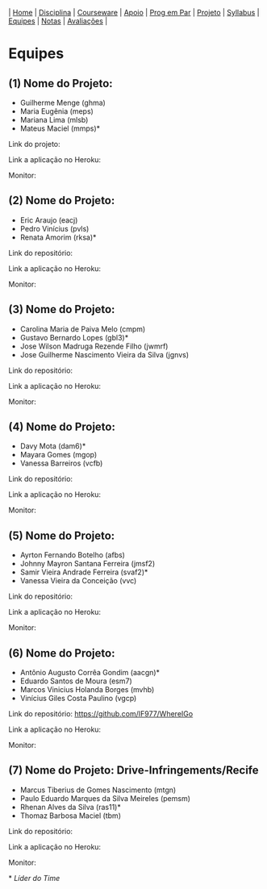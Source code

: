 | [Home](https://github.com/vinicius3w/if977) | [Disciplina](/pages/disciplina.md) | [Courseware](/pages/courseware.md) | [Apoio](/pages/apoio.md) | [Prog em Par](/pages/pairprogramming.md) | [Projeto](/pages/projeto.md) | [Syllabus](/pages/syllabus.md) | [Equipes](/pages/equipes.md) | [Notas](/pages/avaliacoes.md) | [Avaliações](/pages/exerciciosescolares.md) |

# Equipes

## (1) Nome do Projeto:

 - Guilherme Menge (ghma)
 - Maria Eugênia (meps)
 - Mariana Lima (mlsb)
 - Mateus Maciel (mmps)*

Link do projeto: 

Link a aplicação no Heroku:

Monitor: 

## (2) Nome do Projeto:

 - Eric Araujo (eacj)
 - Pedro Vinícius (pvls)
 - Renata Amorim (rksa)*

Link do repositório: 

Link a aplicação no Heroku: 

Monitor: 

## (3) Nome do Projeto:

 - Carolina Maria de Paiva Melo (cmpm)
 - Gustavo Bernardo Lopes (gbl3)*
 - Jose Wilson Madruga Rezende Filho (jwmrf)
 - Jose Guilherme Nascimento Vieira da Silva (jgnvs)

Link do repositório: 

Link a aplicação no Heroku: 

Monitor: 

## (4) Nome do Projeto:

 - Davy Mota (dam6)*
 - Mayara Gomes (mgop)
 - Vanessa Barreiros (vcfb)

Link do repositório: 

Link a aplicação no Heroku: 

Monitor: 

## (5) Nome do Projeto:

 - Ayrton Fernando Botelho (afbs)
 - Johnny Mayron Santana Ferreira (jmsf2)
 - Samir Vieira Andrade Ferreira (svaf2)*
 - Vanessa Vieira da Conceição (vvc)

Link do repositório: 

Link a aplicação no Heroku: 

Monitor: 

## (6) Nome do Projeto:

 - Antônio Augusto Corrêa Gondim (aacgn)*
 - Eduardo Santos de Moura (esm7)
 - Marcos Vinicius Holanda Borges (mvhb)
 - Vinícius Giles Costa Paulino (vgcp)

Link do repositório: <https://github.com/IF977/WhereIGo>

Link a aplicação no Heroku: 

Monitor: 

## (7) Nome do Projeto: Drive-Infringements/Recife

 - Marcus Tiberius de Gomes Nascimento (mtgn)
 - Paulo Eduardo Marques da Silva Meireles (pemsm)
 - Rhenan Alves da Silva (ras11)*
 - Thomaz Barbosa Maciel (tbm)

Link do repositório: 

Link a aplicação no Heroku:

Monitor: 

\* _Líder do Time_
